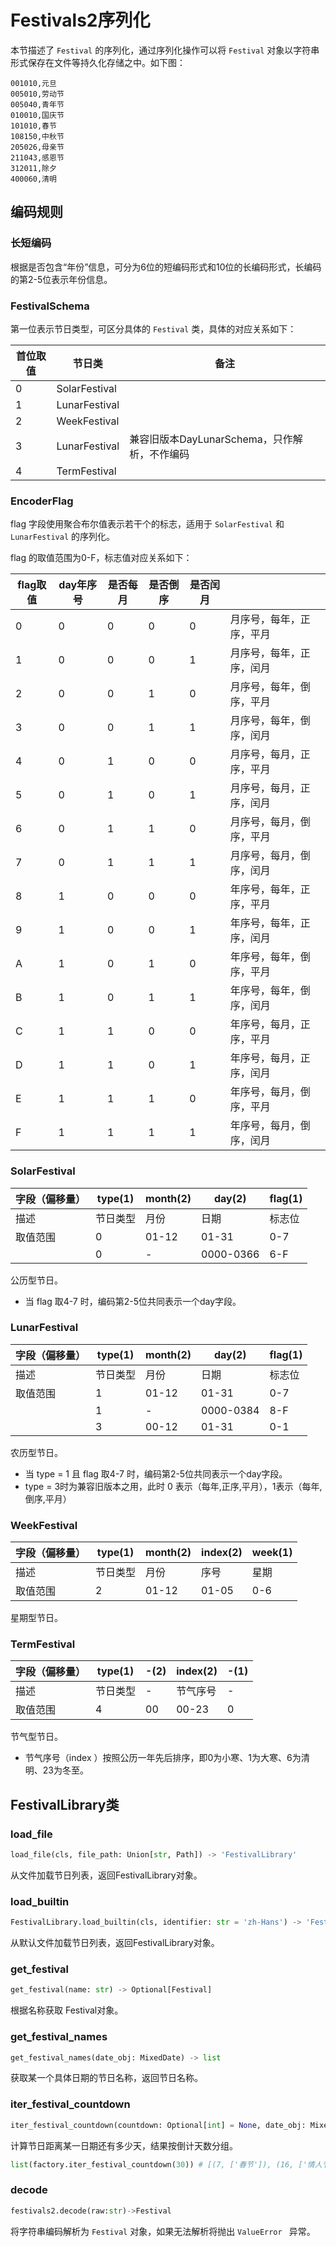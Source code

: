 # Festivals2序列化

本节描述了 `Festival` 的序列化，通过序列化操作可以将 `Festival` 对象以字符串形式保存在文件等持久化存储之中。如下图：

```
001010,元旦
005010,劳动节
005040,青年节
010010,国庆节
101010,春节
108150,中秋节
205026,母亲节
211043,感恩节
312011,除夕
400060,清明
```

## 编码规则

### 长短编码

根据是否包含“年份”信息，可分为6位的短编码形式和10位的长编码形式，长编码的第2-5位表示年份信息。

### FestivalSchema

第一位表示节日类型，可区分具体的 `Festival` 类，具体的对应关系如下：

| 首位取值 | 节日类        | 备注       |
| -------- | ------------- | ---------- |
| 0        | SolarFestival |            |
| 1        | LunarFestival  |            |
| 2        | WeekFestival  |            |
| 3        | LunarFestival | 兼容旧版本DayLunarSchema，只作解析，不作编码 |
| 4        | TermFestival |  |

### EncoderFlag

flag 字段使用聚合布尔值表示若干个的标志，适用于 `SolarFestival` 和 `LunarFestival` 的序列化。

flag 的取值范围为0-F，标志值对应关系如下：

| flag取值 | day年序号 | 是否每月 | 是否倒序 | 是否闰月 |                          |
| -------- | --------- | -------- | -------- | -------- | ------------------------ |
| 0        | 0         | 0        | 0        | 0        | 月序号，每年，正序，平月 |
| 1        | 0         | 0        | 0        | 1        | 月序号，每年，正序，闰月 |
| 2        | 0         | 0        | 1        | 0        | 月序号，每年，倒序，平月 |
| 3        | 0         | 0        | 1        | 1        | 月序号，每年，倒序，闰月 |
| 4        | 0         | 1        | 0        | 0        | 月序号，每月，正序，平月 |
| 5        | 0         | 1        | 0        | 1        | 月序号，每月，正序，闰月 |
| 6        | 0         | 1        | 1        | 0        | 月序号，每月，倒序，平月 |
| 7        | 0         | 1        | 1        | 1        | 月序号，每月，倒序，闰月 |
| 8        | 1         | 0        | 0        | 0        | 年序号，每年，正序，平月 |
| 9        | 1         | 0        | 0        | 1        | 年序号，每年，正序，闰月 |
| A        | 1         | 0        | 1        | 0        | 年序号，每年，倒序，平月 |
| B        | 1         | 0        | 1        | 1        | 年序号，每年，倒序，闰月 |
| C        | 1         | 1        | 0        | 0        | 年序号，每月，正序，平月 |
| D        | 1         | 1        | 0        | 1        | 年序号，每月，正序，闰月 |
| E        | 1         | 1        | 1        | 0        | 年序号，每月，倒序，平月 |
| F        | 1         | 1        | 1        | 1        | 年序号，每月，倒序，闰月 |

 

### SolarFestival

| 字段（偏移量） | type(1)  | month(2) | day(2)    | flag(1) |
| -------------- | -------- | -------- | --------- | ------- |
| 描述           | 节日类型 | 月份     | 日期      | 标志位  |
| 取值范围       | 0        | 01-12    | 01-31     | 0-7     |
|                | 0        | -        | 0000-0366 | 6-F     |

公历型节日。

- 当 flag 取4-7 时，编码第2-5位共同表示一个day字段。

### LunarFestival

| 字段（偏移量） | type(1)  | month(2) | day(2)    | flag(1) |
| -------------- | -------- | -------- | --------- | ------- |
| 描述           | 节日类型 | 月份     | 日期      | 标志位  |
| 取值范围       | 1        | 01-12    | 01-31     | 0-7    |
|                | 1        | -        | 0000-0384 | 8-F  |
|                 | 3       | 00-12      | 01-31 | 0-1     |

农历型节日。

- 当 type = 1 且 flag 取4-7 时，编码第2-5位共同表示一个day字段。
- type = 3时为兼容旧版本之用，此时 0 表示（每年,正序,平月），1表示（每年,倒序,平月）

### WeekFestival

| 字段（偏移量） | type(1)  | month(2) | index(2) | week(1) |
| -------------- | -------- | -------- | -------- | ------- |
| 描述           | 节日类型 | 月份     | 序号     | 星期    |
| 取值范围       | 2        | 01-12    | 01-05    | 0-6     |

星期型节日。

### TermFestival

| 字段（偏移量） | type(1)  | -(2) | index(2) | -(1) |
| -------------- | -------- | ---- | -------- | ---- |
| 描述           | 节日类型 | -    | 节气序号 | -    |
| 取值范围       | 4        | 00   | 00-23    | 0    |

节气型节日。

- 节气序号（index ）按照公历一年先后排序，即0为小寒、1为大寒、6为清明、23为冬至。

## FestivalLibrary类

### load_file

```python
load_file(cls, file_path: Union[str, Path]) -> 'FestivalLibrary'
```

从文件加载节日列表，返回FestivalLibrary对象。

### load_builtin

```python
FestivalLibrary.load_builtin(cls, identifier: str = 'zh-Hans') -> 'FestivalLibrary'
```

从默认文件加载节日列表，返回FestivalLibrary对象。

### get_festival

```python
get_festival(name: str) -> Optional[Festival]
```

根据名称获取 Festival对象。

### get_festival_names

```python
get_festival_names(date_obj: MixedDate) -> list
```

获取某一个具体日期的节日名称，返回节日名称。

### iter_festival_countdown

```python
iter_festival_countdown(countdown: Optional[int] = None, date_obj: MixedDate = None) -> Iterator[Tuple[int, List]]
```

计算节日距离某一日期还有多少天，结果按倒计天数分组。

```python
list(factory.iter_festival_countdown(30)) # [(7, ['春节']), (16, ['情人节']), (21, ['元宵节'])]
```

### decode

```python
festivals2.decode(raw:str)->Festival
```

将字符串编码解析为 `Festival` 对象，如果无法解析将抛出 `ValueError ` 异常。

 